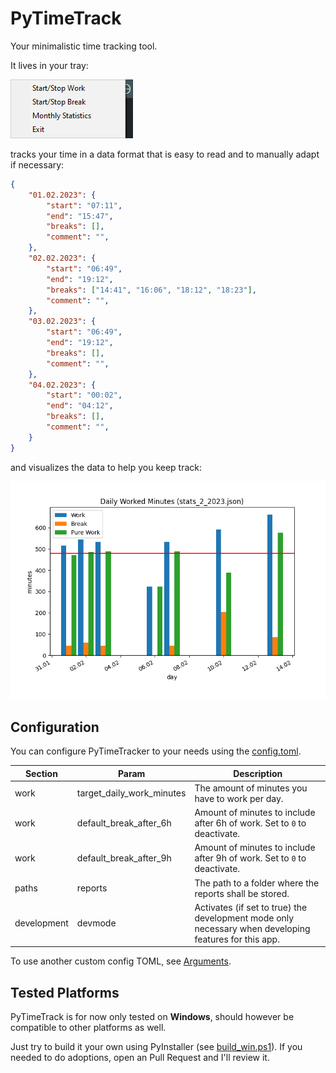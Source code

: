 # PyTimeTrack
Your minimalistic time tracking tool.

It lives in your tray:

![tray2.png](images/tray2.png)

tracks your time in a data format that is easy to read and to manually adapt if necessary:

```json
{
    "01.02.2023": {
        "start": "07:11",
        "end": "15:47",
        "breaks": [],
        "comment": "",
    },
    "02.02.2023": {
        "start": "06:49",
        "end": "19:12",
        "breaks": ["14:41", "16:06", "18:12", "18:23"],
        "comment": "",
    },
    "03.02.2023": {
        "start": "06:49",
        "end": "19:12",
        "breaks": [],
        "comment": "",
    },
    "04.02.2023": {
        "start": "00:02",
        "end": "04:12",
        "breaks": [],
        "comment": "",
    }
}
```

and visualizes the data to help you keep track:

![example_stats.png](images/stats.png)

## Configuration
You can configure PyTimeTracker to your needs using the [config.toml](./config.toml).

| Section | Param | Description |
| ------- | ----- | ----------- |
| work | target_daily_work_minutes | The amount of minutes you have to work per day. |
| work | default_break_after_6h | Amount of minutes to include after 6h of work. Set to `0` to deactivate. |
| work | default_break_after_9h | Amount of minutes to include after 9h of work.  Set to `0` to deactivate.|
| paths | reports | The path to a folder where the reports shall be stored. |
| development | devmode | Activates (if set to true) the development mode only necessary when developing features for this app. |

To use another custom config TOML, see [Arguments](#arguments).

## Tested Platforms
PyTimeTrack is for now only tested on **Windows**, should however be compatible to other platforms as well.

Just try to build it your own using PyInstaller (see [build_win.ps1](build_win.ps1)). If you needed to do adoptions, open an Pull Request and I'll review it. 